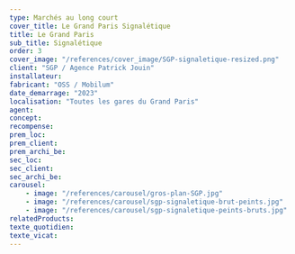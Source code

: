 ```yaml
---
type: Marchés au long court
cover_title: Le Grand Paris Signalétique
title: Le Grand Paris
sub_title: Signalétique
order: 3
cover_image: "/references/cover_image/SGP-signaletique-resized.png"
client: "SGP / Agence Patrick Jouin"
installateur:
fabricant: "OSS / Mobilum"
date_demarrage: "2023"
localisation: "Toutes les gares du Grand Paris"
agent:
concept:
recompense:
prem_loc:
prem_client:
prem_archi_be:
sec_loc:
sec_client:
sec_archi_be:
carousel:
    - image: "/references/carousel/gros-plan-SGP.jpg"
    - image: "/references/carousel/sgp-signaletique-brut-peints.jpg"
    - image: "/references/carousel/sgp-signaletique-peints-bruts.jpg"
relatedProducts:
texte_quotidien:
texte_vicat:
---
```

